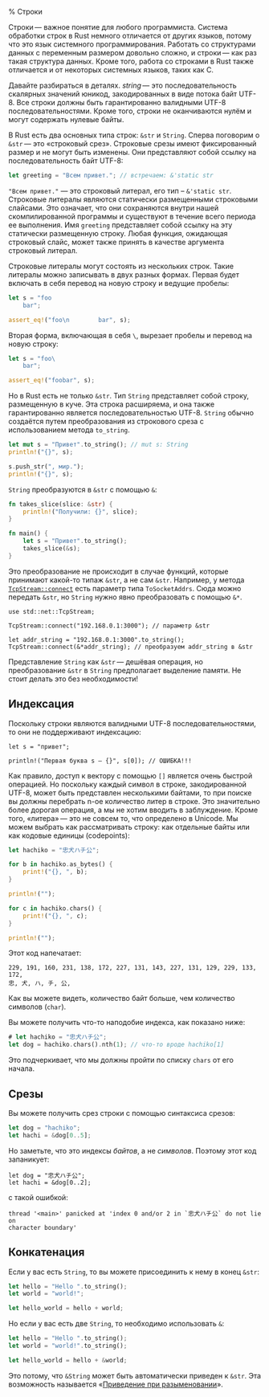 % Строки

Строки — важное понятие для любого программиста. Система обработки строк в Rust
немного отличается от других языков, потому что это язык системного
программирования. Работать со структурами данных с переменным размером довольно
сложно, и строки — как раз такая структура данных. Кроме того, работа со
строками в Rust также отличается и от некоторых системных языков, таких как C.

Давайте разбираться в деталях. *string* — это последовательность скалярных
значений юникод, закодированных в виде потока байт UTF-8. Все строки должны быть
гарантированно валидными UTF-8 последовательностями. Кроме того, строки не
оканчиваются нулём и могут содержать нулевые байты.

В Rust есть два основных типа строк: `&str` и `String`. Сперва поговорим о
`&str` — это «строковый срез». Строковые срезы имеют фиксированный размер и 
не могут быть изменены. Они представляют собой ссылку на последовательность 
байт UTF-8:

```rust
let greeting = "Всем привет."; // встречаем: &'static str
```

`"Всем привет."` — это строковый литерал, его тип – `&'static str`. 
Строковые литералы являются статически размещенными строковыми слайсами. Это 
означает, что они сохраняются внутри нашей скомпилированной программы и существуют
в течение всего периода ее выполнения. Имя `greeting` представляет собой ссылку на
эту статически размещенную строку. Любая функция, ожидающая строковый слайс, может
также принять в качестве аргумента строковый литерал.

Строковые литералы могут состоять из нескольких строк. Такие литералы можно
записывать в двух разных формах. Первая будет включать в себя перевод на новую 
строку и ведущие пробелы:

```rust
let s = "foo
    bar";

assert_eq!("foo\n        bar", s);
```

Вторая форма, включающая в себя `\`, вырезает пробелы и перевод на новую строку:

```rust
let s = "foo\
    bar"; 

assert_eq!("foobar", s);
```

Но в Rust есть не только `&str`. Тип `String` представляет собой строку, 
размещенную в куче. Эта строка расширяема, и она также гарантированно является 
последовательностью UTF-8. `String` обычно создаётся путем преобразования из 
строкового среза с использованием метода `to_string`.

```rust
let mut s = "Привет".to_string(); // mut s: String
println!("{}", s);

s.push_str(", мир.");
println!("{}", s);
```

`String` преобразуются в `&str` с помощью `&`:

```rust
fn takes_slice(slice: &str) {
    println!("Получили: {}", slice);
}

fn main() {
    let s = "Привет".to_string();
    takes_slice(&s);
}
```

Это преобразование не происходит в случае функций, которые принимают какой-то
типаж `&str`, а не сам `&str`. Например, у метода
[`TcpStream::connect`][connect] есть параметр типа `ToSocketAddrs`. Сюда можно
передать `&str`, но `String` нужно явно преобразовать с помощью `&*`.

```rust,no_run
use std::net::TcpStream;

TcpStream::connect("192.168.0.1:3000"); // параметр &str

let addr_string = "192.168.0.1:3000".to_string();
TcpStream::connect(&*addr_string); // преобразуем addr_string в &str
```

Представление `String` как `&str` — дешёвая операция, но преобразование `&str`
в `String` предполагает выделение памяти. Не стоит делать это без необходимости!

## Индексация

Поскольку строки являются валидными UTF-8 последовательностями, то они не
поддерживают индексацию:

```rust,ignore
let s = "привет";

println!("Первая буква s — {}", s[0]); // ОШИБКА!!!
```

Как правило, доступ к вектору с помощью `[]` является очень быстрой операцией.
Но поскольку каждый символ в строке, закодированной UTF-8, может быть
представлен несколькими байтами, то при поиске вы должны перебрать n-ое
количество литер в строке. Это значительно более дорогая операция, а мы не хотим
вводить в заблуждение. Кроме того, «литера» — это не совсем то, что определено в
Unicode. Мы можем выбрать как рассматривать строку: как отдельные байты или как
кодовые единицы (codepoints):

```rust
let hachiko = "忠犬ハチ公";

for b in hachiko.as_bytes() {
    print!("{}, ", b);
}

println!("");

for c in hachiko.chars() {
    print!("{}, ", c);
}

println!("");
```

Этот код напечатает:

```text
229, 191, 160, 231, 138, 172, 227, 131, 143, 227, 131, 129, 229, 133, 172, 
忠, 犬, ハ, チ, 公, 
```

Как вы можете видеть, количество байт больше, чем количество символов (`char`).

Вы можете получить что-то наподобие индекса, как показано ниже:

```rust
# let hachiko = "忠犬ハチ公";
let dog = hachiko.chars().nth(1); // что-то вроде hachiko[1]
```

Это подчеркивает, что мы должны пройти по списку `chars` от его начала.

## Срезы

Вы можете получить срез строки с помощью синтаксиса срезов:

```rust
let dog = "hachiko";
let hachi = &dog[0..5];
```

Но заметьте, что это индексы _байтов_, а не _символов_. Поэтому этот код
запаникует:

```rust,should_panic
let dog = "忠犬ハチ公";
let hachi = &dog[0..2];
```

с такой ошибкой:

```text
thread '<main>' panicked at 'index 0 and/or 2 in `忠犬ハチ公` do not lie on
character boundary'
```

## Конкатенация

Если у вас есть `String`, то вы можете присоединить к нему в конец `&str`:

```rust
let hello = "Hello ".to_string();
let world = "world!";

let hello_world = hello + world;
```

Но если у вас есть две `String`, то необходимо использовать `&`:

```rust
let hello = "Hello ".to_string();
let world = "world!".to_string();

let hello_world = hello + &world;
```

Это потому, что `&String` может быть автоматически приведен к `&str`. Эта
возможность называется «[Приведение при разыменовании][dc]».

[dc]: deref-coercions.html
[connect]: https://doc.rust-lang.org/stable/std/net/struct.TcpStream.html#method.connect
